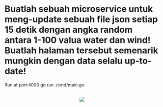 # Buatlah sebuah microservice untuk meng-update sebuah file json setiap 15 detik dengan angka random antara 1-100 valua water dan wind! Buatlah halaman tersebut semenarik mungkin dengan data selalu up-to-date!

Run at port:4000
go run ./cmd/main.go

<p align="center">
    <br>
    <a>
        <img src="https://telegra.ph/file/c42bb2be51868ccb31f39.jpg">
    </a>    
</p>


